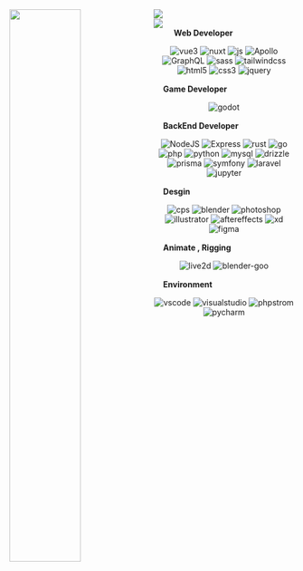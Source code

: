 <img src="https://github.com/AzureDesu/AzureDesu/blob/master/profile-dd.gif?raw=true" align="left" width="50%" >


<img align="left" src="https://readme-typing-svg.herokuapp.com?font=Fira+Code&weight=900&pause=1000&color=4298ed&background=FFFFFF00&vCenter=true&random=false&width=195&height=25&lines=ㅤ%F0%9F%8C%8A+Azure+CHAN;ㅤ%F0%9F%8C%8A+Azure+Desu" />
<br>
<img src="http://github-profile-summary-cards.vercel.app/api/cards/profile-details?username=AzureDesu&theme=apprentice" align="left" />


**ㅤ**  **Web Developer**
<p align="center">

<img alt="vue3" src="https://img.shields.io/badge/-Vue-5BA17F?style=flat-square&logo=vue.js&logoColor=white" />
  <img alt="nuxt" src="https://img.shields.io/badge/Nuxt-00C58E?style=flat-square&logo=nuxtdotjs&logoColor=white" />
<img alt="js" src="https://img.shields.io/badge/JavaScript-323330?style=flat-square&logo=javascript&logoColor=F7DF1E" />
     <img alt="Apollo"
    src="https://img.shields.io/badge/-Apollo%20GraphQL-311C87?style=flat-square&logo=apollo-graphql&logoColor=white" />
  <img alt="GraphQL"
    src="https://img.shields.io/badge/-GraphQL-E10098?style=flat-square&logo=graphql&logoColor=white" />
       <img alt="sass" src="https://img.shields.io/badge/-Sass-CC6699?style=flat-square&logo=sass&logoColor=white" />
       
   <img alt="tailwindcss" src="https://img.shields.io/badge/-tailwindcss-50B3D0?style=flat-square&logo=tailwindcss&logoColor=white" />
   <img alt="html5" src="https://img.shields.io/badge/-HTML5-E34F26?style=flat-square&logo=html5&logoColor=white" />
   <img alt="css3" src="https://img.shields.io/badge/CSS3-1572B6?style=flat-square&logo=css3&logoColor=white" />

   <img alt="jquery" src="https://img.shields.io/badge/jQuery-0769AD?style=flat-square&logo=jquery&logoColor=white" />


</p
  
 **ㅤ**  **Game Developer**
   
   <p align="center">
     <img alt="godot" src="https://img.shields.io/badge/GodotEngine-0769AD?style=flat-square&logo=godotengine&logoColor=fff" />
   </p>
   
**ㅤ**   **BackEnd Developer**
   
   <p align="center">
    <img alt="NodeJS" src="https://img.shields.io/badge/-NodeJS-43853d?style=flat-square&logo=Node.js&logoColor=white" />
      <img alt="Express" src="https://img.shields.io/badge/-Express.js-010409?style=flat-square&logo=express&logoColor=white" />
    <img alt="rust" src="https://img.shields.io/badge/Rust-black?style=flat-square&logo=rust&logoColor=#E57324" />
     <img alt="go" src="https://img.shields.io/badge/Go-344B70?style=flat-square&logo=go&logoColor=#E57324" />
      <img alt="php" src="https://img.shields.io/badge/PHP-777BB4?style=flat-square&logo=php&logoColor=white" />
    <img alt="python" src="https://img.shields.io/badge/Python-181717?style=flat-square&logo=python&logoColor=blue" />
       <img alt="mysql" src="https://img.shields.io/badge/MySQL-005C84?style=flat-square&logo=mysql&logoColor=white" />
      <img alt="drizzle" src="https://img.shields.io/badge/drizzle-C5F74F?style=flat-square&logo=drizzle&logoColor=black" />
   <img alt="prisma" src="https://img.shields.io/badge/Prisma-3982CE?style=flat-square&logo=Prisma&logoColor=white" />
        <img alt="symfony" src="https://img.shields.io/badge/Symfony-000000?style=flat-square&logo=Symfony&logoColor=white" />
    <img alt="laravel" src="https://img.shields.io/badge/Laravel-FF2D20?style=flat-square&logo=laravel&logoColor=white">
    <img alt="jupyter" src="https://img.shields.io/badge/Jupyter-F37626.svg?&style=flat-square&logo=Jupyter&logoColor=white" />
   </p>

**ㅤ** **Desgin**
 <p align="center">
  <img alt="cps" src="https://img.shields.io/badge/CLIP%20STUDIO%20PAINT-203759?style=flat-square&logo=CPS&logoColor=EEF37B" />
  <img alt="blender" src="https://img.shields.io/badge/blender-%23F5792A.svg?style=flat-square&logo=blender&logoColor=white" />
  <img alt="photoshop" src="https://img.shields.io/badge/Adobe%20Photoshop-31A8FF?style=flat-square&logo=Adobe%20Photoshop&logoColor=white" />
  <img alt="illustrator" src="https://img.shields.io/badge/illustrator-%23FF9A00?style=flat-square&logo=Adobe%20illustrator&logoColor=white" />
  <img alt="aftereffects" src="https://img.shields.io/badge/After%20Effects-9999FF?style=flat-square&logo=Adobe%20After%20Effects&logoColor=white" />
  <img alt="xd" src="https://img.shields.io/badge/Adobe%20XD-470137?style=flat-square&logo=Adobe%20XD&logoColor=#FF61F6" />
  <img alt="figma" src="https://img.shields.io/badge/Figma-%23F24E1E.svg?style=flat-square&logo=figma&logoColor=white" />
  
 </p>


 
**ㅤ** **Animate , Rigging**
 <p align="center">
           <img alt="live2d" src="https://img.shields.io/badge/Live2D%20Cubism-FF6E2D.svg?style=flat-square&logoColor=white" />
           <img alt="blender-goo" src="https://img.shields.io/badge/blender%20[Goo Engine]-309115.svg?style=flat-square&logo=blender&logoColor=white" />
 </p>

**ㅤ**   **Environment**
<p align="center">
 
  <img alt="vscode" src="https://img.shields.io/badge/VSCode-181717?style=flat-square&logo=visual-studio-code&logoColor=ffffff" />
  <img alt="visualstudio" src="https://img.shields.io/badge/Visual%20Studio-181717?style=flat-square&logo=visual-studio-code&logoColor=ffffff" />
  <img alt="phpstrom" src="http://img.shields.io/badge/-PHPStorm-181717?style=flat-square&logo=phpstorm&logoColor=white" />
 <img alt="pycharm" src="https://img.shields.io/badge/PyCharm-181717?&style=flat-square&logo=PyCharm&logoColor=white" />
</p>

